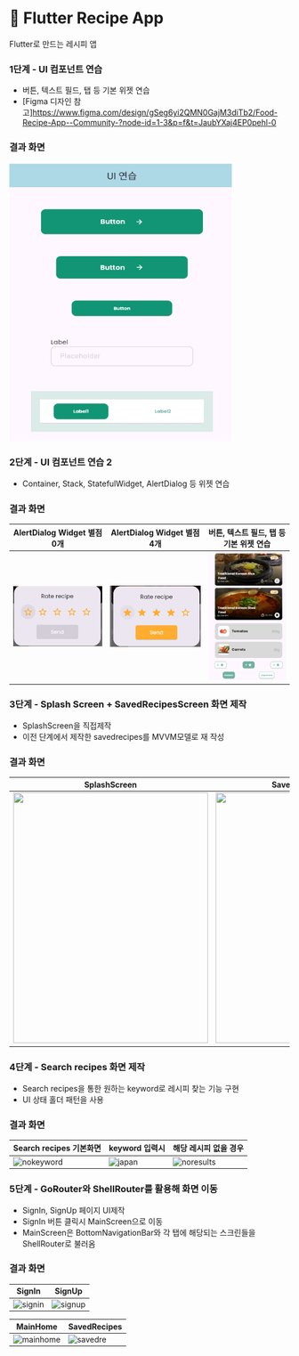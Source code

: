 # 🍳 Flutter Recipe App

Flutter로 만드는 레시피 앱

### 1단계 - UI 컴포넌트 연습

- 버튼, 텍스트 필드, 탭 등 기본 위젯 연습
- [Figma 디자인 참고]https://www.figma.com/design/gSeg6yi2QMN0GajM3diTb2/Food-Recipe-App--Community-?node-id=1-3&p=f&t=JaubYXaj4EP0pehl-0

### 결과 화면

<img src = "./assets/screenshots/step1.png" width = "400" height="500">

### 2단계 - UI 컴포넌트 연습 2

- Container, Stack, StatefulWidget, AlertDialog 등 위젯 연습

### 결과 화면

| AlertDialog Widget   별점 0개          | AlertDialog Widget        별점 4개     | 버튼, 텍스트 필드, 탭 등 기본 위젯 연습                     |
|-------------------------------------|-------------------------------------|----------------------------------------------|
| ![](./assets/screenshots/rate0.png) | ![](./assets/screenshots/rate4.png) | ![2단계 UI 연습](./assets/screenshots/stack.png) |

### 3단계 - Splash Screen + SavedRecipesScreen 화면 제작

- SplashScreen을 직접제작
- 이전 단계에서 제작한 savedrecipes를 MVVM모델로 재 작성

### 결과 화면

| SplashScreen                                                                                                             | SavedRecipes Screen                                                                                                      | 
|--------------------------------------------------------------------------------------------------------------------------|--------------------------------------------------------------------------------------------------------------------------|
| <img src = "https://github.com/user-attachments/assets/cfa31bc9-fd6b-4bcd-b7bb-33041c82d9ef" width = "350" height="450"> | <img src = "https://github.com/user-attachments/assets/08a4c36a-e0ea-485f-a265-ae0541f6b466" width = "350" height="450"> |

### 4단계 - Search recipes 화면 제작

- Search recipes을 통한 원하는 keyword로 레시피 찾는 기능 구현
- UI 상태 홀더 패턴을 사용

### 결과 화면

| Search recipes 기본화면                                                                           | keyword 입력시                                                                               | 해당 레시피 없을 경우                                                                                  |
|-----------------------------------------------------------------------------------------------|-------------------------------------------------------------------------------------------|-----------------------------------------------------------------------------------------------|
| ![nokeyword](https://github.com/user-attachments/assets/27ea2603-6a40-4d5e-a14f-e321b7c8968d) | ![japan](https://github.com/user-attachments/assets/88f1c162-bc0c-4116-b353-4b36642e103b) | ![noresults](https://github.com/user-attachments/assets/73bb74bc-4b98-43c2-a491-4e47b4f7b538) |

### 5단계 - GoRouter와 ShellRouter를 활용해 화면 이동

- SignIn, SignUp 페이지 UI제작
- SignIn 버튼 클릭시 MainScreen으로 이동
- MainScreen은 BottomNavigationBar와 각 탭에 해당되는 스크린들을 ShellRouter로 불러옴

### 결과 화면

| SignIn                                                                                     | SignUp                                                                                     |
|--------------------------------------------------------------------------------------------|--------------------------------------------------------------------------------------------|
| ![signin](https://github.com/user-attachments/assets/df375f70-06a7-439a-9ad5-3ca65999aa30) | ![signup](https://github.com/user-attachments/assets/59de10da-d301-4d2e-b653-0d372fa8b7f5) |

| MainHome                                                                                     | SavedRecipes                                                                                |
|----------------------------------------------------------------------------------------------|---------------------------------------------------------------------------------------------|
 ![mainhome](https://github.com/user-attachments/assets/220c8f3f-8664-4f23-ae08-5241903d84f5) | ![savedre](https://github.com/user-attachments/assets/0e81ccf3-3069-4ada-be4f-b2f86982f9fc) |